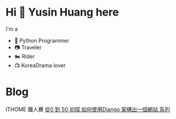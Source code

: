 # Hi 👋 Yusin Huang here
I'm a
- 🐍 Python Programmer
- 📷 Traveler
- 🏍️ Rider
- 📺 KoreaDrama lover
  
# Blog
ITHOME 鐵人賽
[從0 到 50 初探 如何使用Django 架構出一個網站 系列](https://ithelp.ithome.com.tw/users/20150927/ironman/4977)


